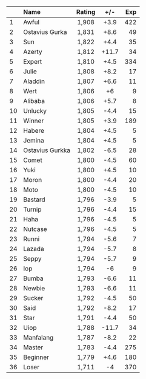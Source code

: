 | |Name|Rating|+/-|Exp|
|-|:---|:----:|:-:|--:|
|1|Awful|1,908|+3.9|422|
|2|Ostavius Gurka|1,831|+8.6|49|
|3|Sun|1,822|+4.4|35|
|4|Azerty|1,812|+11.7|34|
|5|Expert|1,810|+4.5|334|
|6|Julie|1,808|+8.2|17|
|7|Aladdin|1,807|+6.6|11|
|8|Wert|1,806|+6|9|
|9|Alibaba|1,806|+5.7|8|
|10|Unlucky|1,805|-4.4|15|
|11|Winner|1,805|+3.9|189|
|12|Habere|1,804|+4.5|5|
|13|Jemina|1,804|+4.5|5|
|14|Ostavius Gurkka|1,802|-6.5|28|
|15|Comet|1,800|-4.5|60|
|16|Yuki|1,800|+4.5|10|
|17|Moron|1,800|-4.4|20|
|18|Moto|1,800|-4.5|10|
|19|Bastard|1,796|-3.9|5|
|20|Turnip|1,796|-4.4|15|
|21|Haha|1,796|-4.5|5|
|22|Nutcase|1,796|-4.5|5|
|23|Runni|1,794|-5.6|7|
|24|Lazada|1,794|-5.7|8|
|25|Seppy|1,794|-5.7|9|
|26|Iop|1,794|-6|9|
|27|Bumba|1,793|-6.6|11|
|28|Newbie|1,793|-6.6|11|
|29|Sucker|1,792|-4.5|50|
|30|Said|1,792|-8.2|17|
|31|Star|1,791|-4.4|50|
|32|Uiop|1,788|-11.7|34|
|33|Manfalang|1,787|-8.2|22|
|34|Master|1,783|-4.4|275|
|35|Beginner|1,779|+4.6|180|
|36|Loser|1,711|-4|370|
